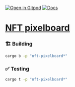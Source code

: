 [![Open in Gitpod](https://img.shields.io/badge/Open_in-Gitpod-white?logo=gitpod)](https://gitpod.io/#FOLDER=nft-pixelboard/https://github.com/gear-foundation/dapps)
[![Docs](https://img.shields.io/github/actions/workflow/status/gear-foundation/dapps/contracts-docs.yml?logo=rust&label=docs)](https://dapps.gear.rs/nft_pixelboard_io)

# [NFT pixelboard](https://wiki.gear-tech.io/docs/examples/nft-pixelboard)

### 🏗️ Building

```sh
cargo b -p "nft-pixelboard*"
```

### ✅ Testing

```sh
cargo t -p "nft-pixelboard*"
```
